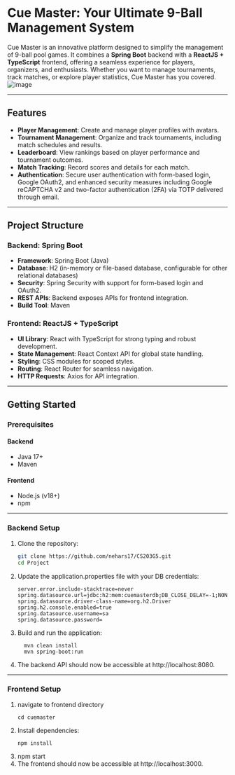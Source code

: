 # Cue Master: Your Ultimate 9-Ball Management System

Cue Master is an innovative platform designed to simplify the management of 9-ball pool games. It combines a **Spring Boot** backend with a **ReactJS + TypeScript** frontend, offering a seamless experience for players, organizers, and enthusiasts. Whether you want to manage tournaments, track matches, or explore player statistics, Cue Master has you covered.
![image](https://github.com/user-attachments/assets/d4941f19-81bd-4747-b04d-24ac09895d8d)

---

## Features

- **Player Management**: Create and manage player profiles with avatars.
- **Tournament Management**: Organize and track tournaments, including match schedules and results.
- **Leaderboard**: View rankings based on player performance and tournament outcomes.
- **Match Tracking**: Record scores and details for each match.
- **Authentication**: Secure user authentication with form-based login, Google OAuth2, and enhanced security measures including Google reCAPTCHA v2 and two-factor authentication (2FA) via TOTP delivered through email.
---

## Project Structure

### Backend: Spring Boot
- **Framework**: Spring Boot (Java)
- **Database**: H2 (in-memory or file-based database, configurable for other relational databases)
- **Security**: Spring Security with support for form-based login and OAuth2.
- **REST APIs**: Backend exposes APIs for frontend integration.
- **Build Tool**: Maven

### Frontend: ReactJS + TypeScript
- **UI Library**: React with TypeScript for strong typing and robust development.
- **State Management**: React Context API for global state handling.
- **Styling**: CSS modules for scoped styles.
- **Routing**: React Router for seamless navigation.
- **HTTP Requests**: Axios for API integration.

---

## Getting Started

### Prerequisites

#### Backend
- Java 17+
- Maven

#### Frontend
- Node.js (v18+)
- npm

---

### Backend Setup

1. Clone the repository:

   ```bash
   git clone https://github.com/nehars17/CS203G5.git
   cd Project
2. Update the application.properties file with your DB credentials:
     ```
    server.error.include-stacktrace=never
    spring.datasource.url=jdbc:h2:mem:cuemasterdb;DB_CLOSE_DELAY=-1;NON_KEYWORDS=USER
    spring.datasource.driver-class-name=org.h2.Driver
    spring.h2.console.enabled=true
    spring.datasource.username=sa
    spring.datasource.password=
    
    ```
3. Build and run the application:
    ```
      mvn clean install
      mvn spring-boot:run
    ```
4. The backend API should now be accessible at http://localhost:8080.
---
### Frontend Setup
1. navigate to frontend directory
   ```
   cd cuemaster
   ```
3. Install dependencies:
   ```
   npm install
   ```
4. npm start
5. The frontend should now be accessible at http://localhost:3000.


   


